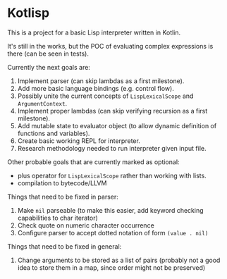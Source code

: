 # Kotlisp
This is a project for a basic Lisp interpreter written in Kotlin.

It's still in the works, but the POC of evaluating complex expressions is there (can be seen in tests).

Currently the next goals are:
1. Implement parser (can skip lambdas as a first milestone).
2. Add more basic language bindings (e.g. control flow).
3. Possibly unite the current concepts of `LispLexicalScope` and `ArgumentContext`.
4. Implement proper lambdas (can skip verifying recursion as a first milestone).
5. Add mutable state to evaluator object (to allow dynamic definition of functions and variables).
6. Create basic working REPL for interpreter.
7. Research methodology needed to run interpreter given input file.

Other probable goals that are currently marked as optional:
- plus operator for `LispLexicalScope` rather than working with lists.
- compilation to bytecode/LLVM

Things that need to be fixed in parser:
1. Make `nil` parseable (to make this easier, add keyword checking capabilities to char iterator)
1. Check quote on numeric character occurrence
1. Configure parser to accept dotted notation of form `(value . nil)`

Things that need to be fixed in general:
1. Change arguments to be stored as a list of pairs (probably not a good idea to store them in a map, since order might not be preserved)
